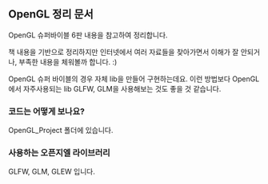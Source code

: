 ## OpenGL 정리 문서



OpenGL 슈퍼바이블 6판 내용을 참고하여 정리합니다.

책 내용을 기반으로 정리하지만 인터넷에서 여러 자료들을 찾아가면서 이해가 잘 안되거나, 부족한 내용을 체워볼까 합니다. :)

OpenGL 슈퍼 바이블의 경우 자체 lib을 만들어 구현하는데요. 이런 방법보다 OpenGL에서 자주사용되는 lib GLFW, GLM을 사용해보는 것도 좋을 것 같습니다.


### 코드는 어떻게 보나요?
OpenGL_Project 폴더에 있습니다.


### 사용하는 오픈지엘 라이브러리

GLFW, GLM, GLEW 입니다.

